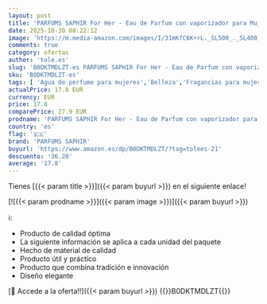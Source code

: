 ```yaml
---
layout: post
title: 'PARFUMS SAPHIR For Her - Eau de Parfum con vaporizador para Mujer - 200 ml  Paquete de 2 '
date: 2025-10-30 08:22:12
image: 'https://m.media-amazon.com/images/I/31mKfC6K+rL._SL500_._SL400_.jpg'
comments: true
category: ofertas
author: 'tole.es'
slug: 'B0DKTMDLZT-es PARFUMS SAPHIR For Her - Eau de Parfum con vaporizador...'
sku: 'B0DKTMDLZT-es'
tags: [ 'Agua de perfume para mujeres','Belleza','Fragancias para mujeres','Perfumes y fragancias','de','eau','parfum','parfums saphir','🇪🇸', ]
actualPrice: 17.8 EUR
currency: EUR
price: 17.8
comparePrice: 27.9 EUR
prodname: 'PARFUMS SAPHIR For Her - Eau de Parfum con vaporizador para Mujer - 200 ml  Paquete de 2 '
country: 'es'
flag: '🇪🇸'
brand: 'PARFUMS SAPHIR'
buyurl: 'https://www.amazon.es/dp/B0DKTMDLZT/?tag=tolees-21'
descuento: '36.20'
average: '17.8'
---
```


Tienes [{{< param title >}}]({{< param buyurl >}}) en el siguiente enlace!

[![{{< param prodname >}}]({{< param image >}})]({{< param buyurl >}})

ℹ️:

- Producto de calidad óptima
- La siguiente información se aplica a cada unidad del paquete
- Hecho de material de calidad
- Producto útil y práctico
- Producto que combina tradición e innovación
- Diseño elegante

[🛒 Accede a la oferta!!]({{< param buyurl >}})
{{<world>}}B0DKTMDLZT{{</world>}}
